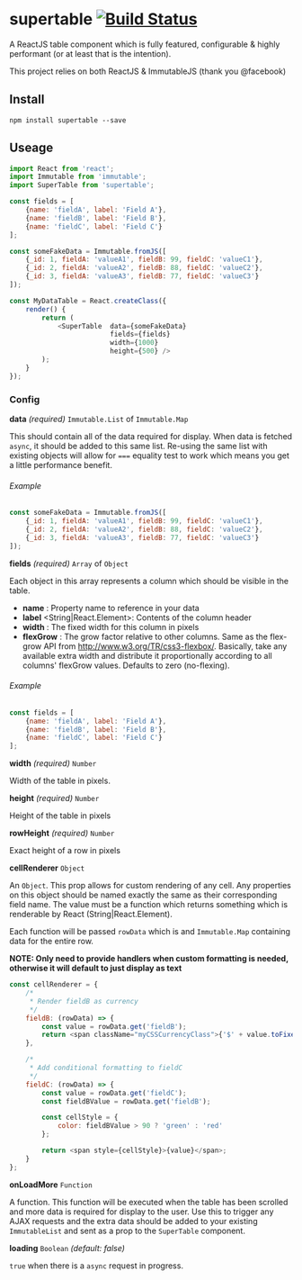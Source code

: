 supertable  [![Build Status](https://travis-ci.org/bigdatr/supertable.svg)](https://travis-ci.org/bigdatr/supertable)
======

A ReactJS table component which is fully featured, configurable & highly performant (or at least that is the intention).

This project relies on both ReactJS & ImmutableJS (thank you @facebook)

## Install
`npm install supertable --save`

## Useage
```js
import React from 'react';
import Immutable from 'immutable';
import SuperTable from 'supertable';

const fields = [
    {name: 'fieldA', label: 'Field A'},
    {name: 'fieldB', label: 'Field B'},
    {name: 'fieldC', label: 'Field C'}
];

const someFakeData = Immutable.fromJS([
    {_id: 1, fieldA: 'valueA1', fieldB: 99, fieldC: 'valueC1'},
    {_id: 2, fieldA: 'valueA2', fieldB: 88, fieldC: 'valueC2'},
    {_id: 3, fieldA: 'valueA3', fieldB: 77, fieldC: 'valueC3'}
]);

const MyDataTable = React.createClass({
    render() {
        return (
            <SuperTable  data={someFakeData}
                         fields={fields}
                         width={1000}
                         height={500} />
        );
    }
});
```

### Config

**data** _(required)_ `Immutable.List` of `Immutable.Map`

This should contain all of the data required for display. When data is fetched `async`, it should be added to this same list. Re-using the same list with existing objects will allow for `===` equality test to work which means you get a little performance benefit.

###### Example
```js
const someFakeData = Immutable.fromJS([
    {_id: 1, fieldA: 'valueA1', fieldB: 99, fieldC: 'valueC1'},
    {_id: 2, fieldA: 'valueA2', fieldB: 88, fieldC: 'valueC2'},
    {_id: 3, fieldA: 'valueA3', fieldB: 77, fieldC: 'valueC3'}
]);
```

**fields** _(required)_ `Array` of `Object`

Each object in this array represents a column which should be visible in the table.

* **name** <String>: Property name to reference in your data
* **label** <String|React.Element>: Contents of the column header
* **width** <Number>: The fixed width for this column in pixels
* **flexGrow** <Number>: The grow factor relative to other columns. Same as the flex-grow API from http://www.w3.org/TR/css3-flexbox/. Basically, take any available extra width and distribute it proportionally according to all columns' flexGrow values. Defaults to zero (no-flexing).

###### Example
```js
const fields = [
    {name: 'fieldA', label: 'Field A'},
    {name: 'fieldB', label: 'Field B'},
    {name: 'fieldC', label: 'Field C'}
];
```

**width** _(required)_ `Number`

Width of the table in pixels.

**height** _(required)_ `Number`

Height of the table in pixels

**rowHeight** _(required)_ `Number`

Exact height of a row in pixels

**cellRenderer** `Object`

An `Object`. This prop allows for custom rendering of any cell. Any properties on this object should be named exactly the same as their corresponding field name. The value must be a function which returns something which is renderable by React (String|React.Element).

Each function will be passed `rowData` which is and `Immutable.Map` containing data for the entire row.

**NOTE: Only need to provide handlers when custom formatting is needed, otherwise it will default to just display as text**

```js
const cellRenderer = {
    /*
     * Render fieldB as currency
     */
    fieldB: (rowData) => {
        const value = rowData.get('fieldB');
        return <span className="myCSSCurrencyClass">{'$' + value.toFixed(2)}</span>;
    },

    /*
     * Add conditional formatting to fieldC
     */
    fieldC: (rowData) => {
        const value = rowData.get('fieldC');
        const fieldBValue = rowData.get('fieldB');

        const cellStyle = {
            color: fieldBValue > 90 ? 'green' : 'red'
        };

        return <span style={cellStyle}>{value}</span>;
    }
};
```

**onLoadMore** `Function`

A function. This function will be executed when the table has been scrolled and more data is required for display to the user. Use this to trigger any AJAX requests and the extra data should be added to your existing `ImmutableList` and sent as a prop to the `SuperTable` component.

**loading** `Boolean` _(default: false)_

`true` when there is a `async` request in progress.
